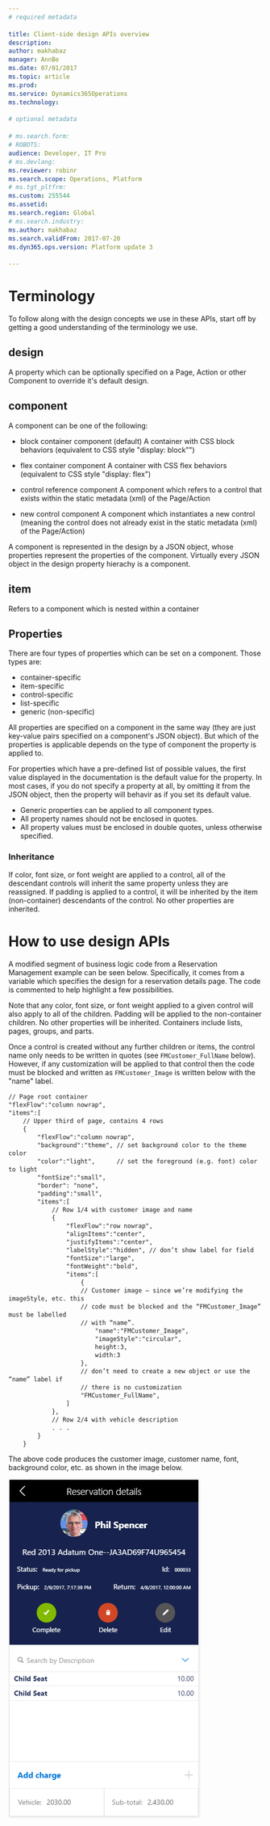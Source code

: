 ```yaml
---
# required metadata

title: Client-side design APIs overview
description: 
author: makhabaz
manager: AnnBe
ms.date: 07/01/2017
ms.topic: article
ms.prod: 
ms.service: Dynamics365Operations
ms.technology: 

# optional metadata

# ms.search.form: 
# ROBOTS: 
audience: Developer, IT Pro
# ms.devlang: 
ms.reviewer: robinr
ms.search.scope: Operations, Platform
# ms.tgt_pltfrm: 
ms.custom: 255544
ms.assetid: 
ms.search.region: Global
# ms.search.industry: 
ms.author: makhabaz
ms.search.validFrom: 2017-07-20
ms.dyn365.ops.version: Platform update 3

---
```



# Terminology
To follow along with the design concepts we use in these APIs, start off by getting a good understanding of the terminology we use.
## design
A property which can be optionally specified on a Page, Action or other Component to override it's default design.

## component

A component can be one of the following:

* block container component (default)
    A container with CSS block behaviors (equivalent to CSS style "display: block"")

* flex container component
    A container with CSS flex behaviors (equivalent to CSS style "display: flex")

* control reference component
    A component which refers to a control that exists within the static metadata (xml) of the Page/Action

* new control component
    A component which instantiates a new control (meaning the control does not already exist in the static metadata (xml) of the Page/Action)

A component is represented in the design by a JSON object, whose properties represent the properties of the component. Virtually every JSON object in the design property hierachy is a component.

## item
Refers to a component which is nested within a container

## Properties
There are four types of properties which can be set on a component. Those types are:
* container-specific
* item-specific
* control-specific
* list-specific
* generic (non-specific)

All properties are specified on a component in the same way (they are just key-value pairs specified on a component's JSON object). But which of the properties is applicable depends on the type of component the property is applied to.

For properties which have a pre-defined list of possible values, the first value displayed in the documentation is the default value for the property. In most cases, if you do not specify a property at all, by omitting it from the JSON object, then the property will behavir as if you set its default value.

* Generic properties can be applied to all component types.
* All property names should not be enclosed in quotes.
* All property values must be enclosed in double quotes, unless otherwise specified.

### Inheritance

If color, font size, or font weight are applied to a control, all of the descendant controls will inherit the same property unless they are reassigned. If padding is applied to a control, it will be inherited by the item (non-container) descendants of the control. No other properties are inherited.

# How to use design APIs
A modified segment of business logic code from a Reservation Management example can be seen below. Specifically, it comes from a variable which specifies the design for a reservation details page. The code is commented to help highlight a few possibilities.

Note that any color, font size, or font weight applied to a given control will also apply to all of the children. Padding will be applied to the non-container children. No other properties will be inherited. Containers include lists, pages, groups, and parts.

Once a control is created without any further children or items, the control name only needs to be written in quotes (see `FMCustomer_FullName` below). However, if any customization will be applied to that control then the code must be blocked and written as `FMCustomer_Image` is written below with the "name" label.
```
// Page root container
"flexFlow":"column nowrap",
"items":[
	// Upper third of page, contains 4 rows
	{
		"flexFlow":"column nowrap",
		"background":"theme", // set background color to the theme color
		"color":"light",      // set the foreground (e.g. font) color to light
		"fontSize":"small",
		"border": "none",
		"padding":"small",
		"items":[
			// Row 1/4 with customer image and name
			{
				"flexFlow":"row nowrap",
				"alignItems":"center",
				"justifyItems":"center",
				"labelStyle":"hidden", // don’t show label for field
				"fontSize":"large",
				"fontWeight":"bold",
				"items":[
					{
					// Customer image – since we’re modifying the imageStyle, etc. this
					// code must be blocked and the “FMCustomer_Image” must be labelled
					// with “name”.
						"name":"FMCustomer_Image",
						"imageStyle":"circular",
						height:3,
						width:3
					},
					// don’t need to create a new object or use the “name” label if
					// there is no customization
					"FMCustomer_FullName",
				]
			},
			// Row 2/4 with vehicle description
			. . .
		}
	}
```

The above code produces the customer image, customer name, font, background color, etc. as shown in the image below.

![sample image](../media/detail%20page.PNG)

